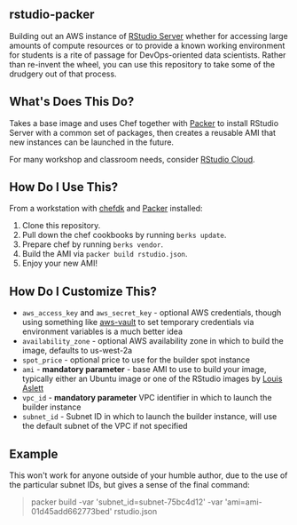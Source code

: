 ## rstudio-packer

Building out an AWS instance of 
[RStudio Server](https://www.rstudio.com/products/rstudio/download-server/) 
whether for accessing large 
amounts of compute resources or to provide a known working environment for 
students is a rite of passage for DevOps-oriented data scientists. 
Rather than re-invent the wheel, you can use this repository to take some 
of the drudgery out of that process.

## What's Does This Do?

Takes a base image and uses Chef together with 
[Packer](https://www.packer.io/) to install RStudio Server with a common set 
of packages, then creates a reusable AMI that new instances can be launched 
in the future.

For many workshop and classroom needs, consider [RStudio Cloud](https://rstudio.cloud/).

## How Do I Use This?

From a workstation with [chefdk](https://downloads.chef.io/chefdk)  and 
[Packer](https://www.packer.io/) installed:

1. Clone this repository.
2. Pull down the chef cookbooks by running `berks update`.
3. Prepare chef by running `berks vendor`.
4. Build the AMI via `packer build rstudio.json`.
5. Enjoy your new AMI!

## How Do I Customize This?

 - `aws_access_key` and `aws_secret_key` - optional AWS credentials, though using 
 something like [aws-vault](https://github.com/99designs/aws-vault) to set 
 temporary credentials via environment variables is a much better idea
 - `availability_zone` - optional AWS availability zone in which to build the image, 
  defaults to us-west-2a
 - `spot_price` - optional price to use for the builder spot instance
 - `ami` - **mandatory parameter** - base AMI to use to build your image, typically either an Ubuntu image or 
 one of the RStudio images by [Louis Aslett](http://www.louisaslett.com/RStudio_AMI/)
 - `vpc_id` - **mandatory parameter** VPC identifier in which to launch the builder instance
 - `subnet_id` - Subnet ID in which to launch the builder instance, will use the 
 default subnet of the VPC if not specified

## Example

This won't work for anyone outside of your humble author, due to the use of the 
particular subnet IDs, but gives a sense of the final command:

> packer build -var 'subnet_id=subnet-75bc4d12' -var 'ami=ami-01d45add662773bed' rstudio.json
